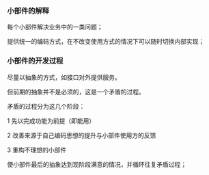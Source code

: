 ### 小部件的解释

每个小部件解决业务中的一类问题；

提供统一的编码方式，在不改变使用方式的情况下可以随时切换内部实现；

### 小部件的开发过程

尽量以抽象的方式，如接口对外提供服务。

但前期的抽象并不是必须的，这是一个矛盾的过程。

矛盾的过程分为这几个阶段：

1 先以完成功能为前提（即能用）

2 改善来源于自己编码思想的提升与小部件使用方的反馈

3 重构不理想的小部件

使小部件最后的抽象达到现阶段满意的情况，并循环往复矛盾过程；



